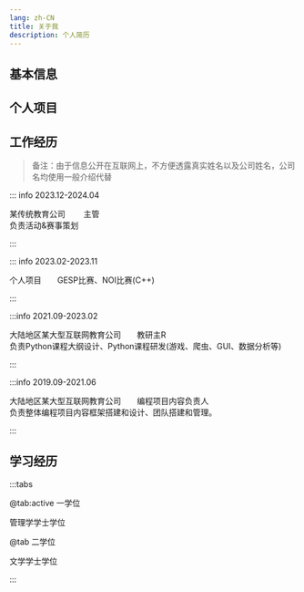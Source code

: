 ```yaml
---
lang: zh-CN
title: 关于我
description: 个人简历
---
```


## 基本信息

<VPBanner
  title="Cheng Yu"
  content="微信：LetsCode001  &nbsp;&nbsp;  邮箱：Letslearning.cn@gmail.com"
  logo="https://letslearning.cn/images/logo.png"
  :actions='[
    {
      text: "个人主页",
      link:"https://letslearning.cn",
    },
    {
      text: "bilibili主页",
      link: "https://space.bilibili.com/25488437",
      type: "default",
    },
  ]'
/>



## 个人项目

<VPCard
  title="从0开始的C++算法课"
  desc="简单易懂、循序渐进、动画讲解"
  logo="/images/cpp.png"
  link="https://www.bilibili.com/video/BV1Bu4y1Y7ow/?spm_id_from=333.999.0.0&vd_source=06bee958a68cfe0127bd6b5cf9cf27fc"
  background="rgba(33, 137, 126, 0.15)"
/>



<VPCard
  title="bilibili主页"
  desc="分享编程、数据分析、科技科普"
  logo="/images/bilibili.png"
  link="https://space.bilibili.com/25488437"
  background="rgba(33, 137, 126, 0.15)"
/>



## 工作经历

> 备注：由于信息公开在互联网上，不方便透露真实姓名以及公司姓名，公司名均使用一般介绍代替
> 

::: info 2023.12-2024.04

某传统教育公司&emsp;&emsp; 主管&emsp;&emsp;  
负责活动&赛事策划

:::

::: info 2023.02-2023.11

个人项目&emsp;&emsp;GESP比赛、NOI比赛(C++)

:::

:::info 2021.09-2023.02

大陆地区某大型互联网教育公司&emsp;&emsp;教研主R  
负责Python课程大纲设计、Python课程研发(游戏、爬虫、GUI、数据分析等)

:::

:::info 2019.09-2021.06

大陆地区某大型互联网教育公司&emsp;&emsp;编程项目内容负责人  
负责整体编程项目内容框架搭建和设计、团队搭建和管理。

:::

## 学习经历

:::tabs

@tab:active 一学位 

管理学学士学位

@tab 二学位

文学学士学位

:::

